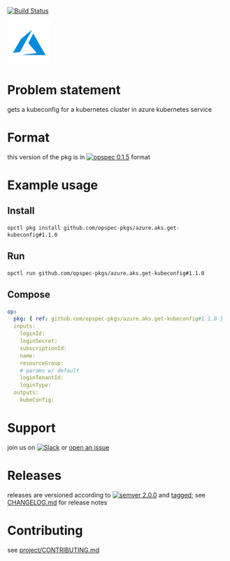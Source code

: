[![Build Status](https://travis-ci.org/opspec-pkgs/azure.aks.get-kubeconfig.svg?branch=master)](https://travis-ci.org/opspec-pkgs/azure.aks.get-kubeconfig)

<img src="icon.svg" alt="icon" height="100px">

# Problem statement

gets a kubeconfig for a kubernetes cluster in azure kubernetes service

# Format

this version of the pkg is in [![opspec 0.1.5](https://img.shields.io/badge/opspec-0.1.5-brightgreen.svg?colorA=6b6b6b&colorB=fc16be)](https://opspec.io/0.1.5/packages.html) format

# Example usage

## Install

```shell
opctl pkg install github.com/opspec-pkgs/azure.aks.get-kubeconfig#1.1.0
```

## Run

```
opctl run github.com/opspec-pkgs/azure.aks.get-kubeconfig#1.1.0
```

## Compose

```yaml
op:
  pkg: { ref: github.com/opspec-pkgs/azure.aks.get-kubeconfig#1.1.0 }
  inputs:
    loginId:
    loginSecret:
    subscriptionId:
    name:
    resourceGroup:
    # params w/ default
    loginTenantId:
    loginType:
  outputs:
    kubeConfig:
```

# Support

join us on
[![Slack](https://opspec-slackin.herokuapp.com/badge.svg)](https://opspec-slackin.herokuapp.com/)
or
[open an issue](https://github.com/opspec-pkgs/azure.aks.get-kubeconfig/issues)

# Releases

releases are versioned according to
[![semver 2.0.0](https://img.shields.io/badge/semver-2.0.0-brightgreen.svg)](http://semver.org/spec/v2.0.0.html)
and [tagged](https://git-scm.com/book/en/v2/Git-Basics-Tagging); see
[CHANGELOG.md](CHANGELOG.md) for release notes

# Contributing

see
[project/CONTRIBUTING.md](https://github.com/opspec-pkgs/project/blob/master/CONTRIBUTING.md)
